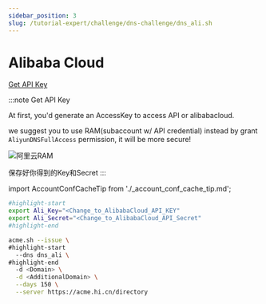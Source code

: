 ```yaml
---
sidebar_position: 3
slug: /tutorial-expert/challenge/dns-challenge/dns_ali.sh
---
```


# Alibaba Cloud

<p><a href="https://ram.console.aliyun.com/manage/ak" className="button button--secondary button--lg text--no-decoration">Get API Key</a></p>

:::note Get API Key

At first, you'd generate an AccessKey to access API or alibabacloud.

we suggest you to use RAM(subaccount w/ API credential) instead by grant `AliyunDNSFullAccess` permission, it will be more secure!


![阿里云RAM](/docs/alibabacloud-ram-permission-grant-window.png)

保存好你得到的Key和Secret
:::

import AccountConfCacheTip from './_account_conf_cache_tip.md';

<AccountConfCacheTip />

```bash
#highlight-start
export Ali_Key="<Change_to_AlibabaCloud_API_KEY"
export Ali_Secret="<Change_to_AlibabaCloud_API_Secret"
#highlight-end

acme.sh --issue \
#highlight-start
  --dns dns_ali \
#highlight-end
  -d <Domain> \
  -d <AdditionalDomain> \
  --days 150 \
  --server https://acme.hi.cn/directory
```
